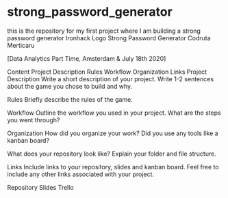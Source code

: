 # strong_password_generator
this is the repository for my first project where I am building a strong password generator
Ironhack Logo
Strong Password Generator
Codruta Merticaru

[Data Analytics Part Time, Amsterdam & July 18th 2020]

Content
Project Description
Rules
Workflow
Organization
Links
Project Description
Write a short description of your project. Write 1-2 sentences about the game you chose to build and why.

Rules
Briefly describe the rules of the game.

Workflow
Outline the workflow you used in your project. What are the steps you went through?

Organization
How did you organize your work? Did you use any tools like a kanban board?

What does your repository look like? Explain your folder and file structure.

Links
Include links to your repository, slides and kanban board. Feel free to include any other links associated with your project.

Repository
Slides
Trello
